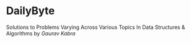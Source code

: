 # DailyByte
 Solutions to Problems Varying Across Various Topics In Data Structures & Algorithms by *Gaurav Kabra*
